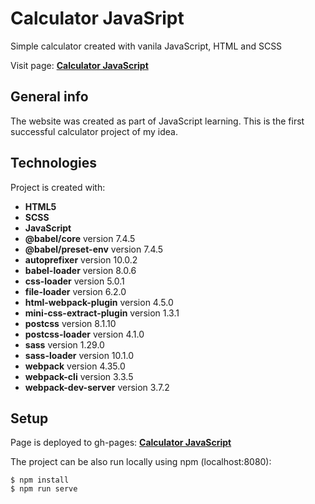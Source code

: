 # Calculator JavaSript

Simple calculator created with vanila JavaScript, HTML and SCSS

Visit page: **[Calculator JavaScript](https://grzegorzwirtek.github.io/calculator/)**

## General info

The website was created as part of JavaScript learning. This is the first successful calculator project of my idea.

## Technologies

Project is created with:

- **HTML5**
- **SCSS**
- **JavaScript**
- **@babel/core** version 7.4.5
- **@babel/preset-env** version 7.4.5
- **autoprefixer** version 10.0.2
- **babel-loader** version 8.0.6
- **css-loader** version 5.0.1
- **file-loader** version 6.2.0
- **html-webpack-plugin** version 4.5.0
- **mini-css-extract-plugin** version 1.3.1
- **postcss** version 8.1.10
- **postcss-loader** version 4.1.0
- **sass** version 1.29.0
- **sass-loader** version 10.1.0
- **webpack** version 4.35.0
- **webpack-cli** version 3.3.5
- **webpack-dev-server** version 3.7.2

## Setup

Page is deployed to gh-pages: **[Calculator JavaScript](https://grzegorzwirtek.github.io/calculator/)**

The project can be also run locally using npm (localhost:8080):

```
$ npm install
$ npm run serve
```
